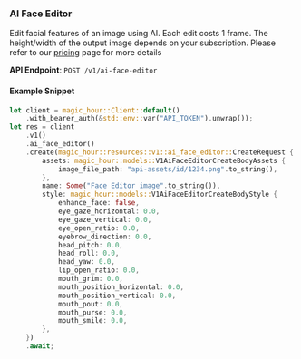 
### AI Face Editor <a name="create"></a>

Edit facial features of an image using AI. Each edit costs 1 frame. The height/width of the output image depends on your subscription. Please refer to our [pricing](/pricing) page for more details

**API Endpoint**: `POST /v1/ai-face-editor`

#### Example Snippet

```rust
let client = magic_hour::Client::default()
    .with_bearer_auth(&std::env::var("API_TOKEN").unwrap());
let res = client
    .v1()
    .ai_face_editor()
    .create(magic_hour::resources::v1::ai_face_editor::CreateRequest {
        assets: magic_hour::models::V1AiFaceEditorCreateBodyAssets {
            image_file_path: "api-assets/id/1234.png".to_string(),
        },
        name: Some("Face Editor image".to_string()),
        style: magic_hour::models::V1AiFaceEditorCreateBodyStyle {
            enhance_face: false,
            eye_gaze_horizontal: 0.0,
            eye_gaze_vertical: 0.0,
            eye_open_ratio: 0.0,
            eyebrow_direction: 0.0,
            head_pitch: 0.0,
            head_roll: 0.0,
            head_yaw: 0.0,
            lip_open_ratio: 0.0,
            mouth_grim: 0.0,
            mouth_position_horizontal: 0.0,
            mouth_position_vertical: 0.0,
            mouth_pout: 0.0,
            mouth_purse: 0.0,
            mouth_smile: 0.0,
        },
    })
    .await;
```
